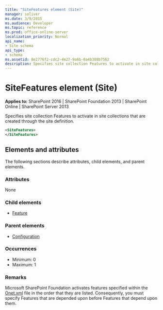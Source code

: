 ```yaml
---
title: "SiteFeatures element (Site)"
manager: soliver
ms.date: 3/9/2015
ms.audience: Developer
ms.topic: reference
ms.prod: office-online-server
localization_priority: Normal
api_name:
- Site schema
api_type:
- schema
ms.assetid: 8e2776f2-cdc2-4e27-9a6b-0a4b308b7562
description: Specifies site collection Features to activate in site collections that are created through the site definition.
---
```


# SiteFeatures element (Site)

**Applies to:** SharePoint 2016 | SharePoint Foundation 2013 | SharePoint Online | SharePoint Server 2013
  
Specifies site collection Features to activate in site collections that are created through the site definition.
  
```XML
<SiteFeatures>
</SiteFeatures>
```

## Elements and attributes

The following sections describe attributes, child elements, and parent elements.

### Attributes

None
   
### Child elements

- [Feature](feature-element-site.md)
   
### Parent elements

- [Configuration](configuration-element-site.md)
   
### Occurrences

- Minimum: 0
- Maximum: 1  
   
### Remarks

Microsoft SharePoint Foundation activates features specified within the [Onet.xml](https://msdn.microsoft.com/library/b99d6657-d9ae-4135-a43c-c58cdfcdc6c1%28Office.15%29.aspx) file in the order that they are listed. Consequently, you must specify Features that are depended upon before Features that depend upon them. 
  


